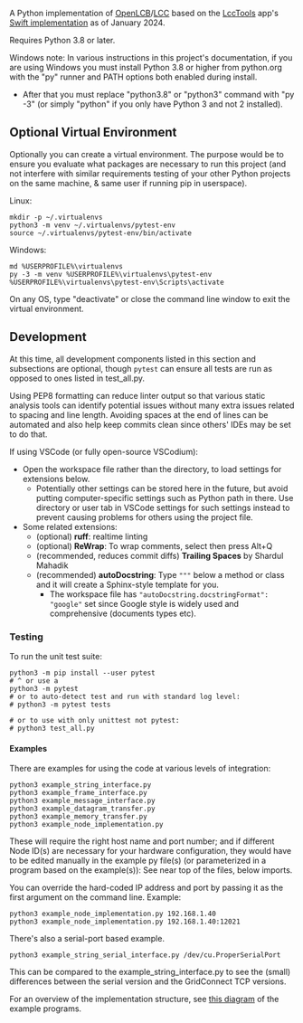 A Python implementation of [OpenLCB](http://www.openlcb.org)/[LCC](https://www.nmra.org/lcc) based on the [LccTools](https://apps.apple.com/sr/app/lcctools/id1640295587) app's [Swift implementation](https://github.com/bobjacobsen/OpenlcbLibrary) as of January 2024.

Requires Python 3.8 or later.

Windows note: In various instructions in this project's documentation,
if you are using Windows you must install Python 3.8 or higher from
python.org with the "py" runner and PATH options both enabled during
install.
- After that you must replace "python3.8" or "python3" command with
  "py -3" (or simply "python" if you only have Python 3 and not 2
  installed).


## Optional Virtual Environment
Optionally you can create a virtual environment. The purpose would be
to ensure you evaluate what packages are necessary to run this project
(and not interfere with similar requirements testing of your other
Python projects on the same machine, & same user if running pip in
userspace).

Linux:
```
mkdir -p ~/.virtualenvs
python3 -m venv ~/.virtualenvs/pytest-env
source ~/.virtualenvs/pytest-env/bin/activate
``` 

Windows:
```
md %USERPROFILE%\virtualenvs
py -3 -m venv %USERPROFILE%\virtualenvs\pytest-env
%USERPROFILE%\virtualenvs\pytest-env\Scripts\activate
```

On any OS, type "deactivate" or close the command line window to exit
the virtual environment.


## Development
At this time, all development components listed in this section and subsections are optional, though `pytest` can ensure all tests are run as opposed to ones listed in test_all.py.

Using PEP8 formatting can reduce linter output so that various static analysis tools can identify potential issues without many extra issues related to spacing and line length. Avoiding spaces at the end of lines can be automated and also help keep commits clean since others' IDEs may be set to do that.

If using VSCode (or fully open-source VSCodium):
- Open the workspace file rather than the directory, to load settings for extensions below.
  - Potentially other settings can be stored here in the future, but avoid putting computer-specific settings such as Python path in there. Use directory or user tab in VSCode settings for such settings instead to prevent causing problems for others using the project file.
- Some related extensions:
  - (optional) **ruff**: realtime linting
  - (optional) **ReWrap**: To wrap comments, select then press Alt+Q
  - (recommended, reduces commit diffs) **Trailing Spaces** by Shardul Mahadik
  - (recommended) **autoDocstring**: Type `"""` below a method or class and it will create a Sphinx-style template for you.
    - The workspace file has `"autoDocstring.docstringFormat": "google"` set since Google style is widely used and comprehensive (documents types etc).

### Testing
To run the unit test suite:
```
python3 -m pip install --user pytest
# ^ or use a 
python3 -m pytest
# or to auto-detect test and run with standard log level:
# python3 -m pytest tests

# or to use with only unittest not pytest:
# python3 test_all.py
```


#### Examples
There are examples for using the code at various levels of integration:
```
python3 example_string_interface.py
python3 example_frame_interface.py
python3 example_message_interface.py
python3 example_datagram_transfer.py
python3 example_memory_transfer.py
python3 example_node_implementation.py
```

These will require the right host name and port number; and if different Node ID(s) are necessary for your hardware configuration, they would have to be edited manually in the example py file(s) (or parameterized in a program based on the example(s)): See near top of the files, below imports.

You can override the hard-coded IP address and port by passing it as the first argument on the command line. Example:
```
python3 example_node_implementation.py 192.168.1.40
python3 example_node_implementation.py 192.168.1.40:12021
```

There's also a serial-port based example. 
```
python3 example_string_serial_interface.py /dev/cu.ProperSerialPort
```
This can be compared to the example_string_interface.py to see
the (small) differences between the serial version and the GridConnect TCP versions.

For an overview of the implementation structure, see [this diagram](doc/Overview.png) of the example programs.

